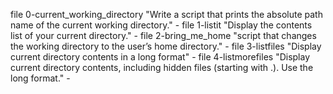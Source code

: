 file 0-current_working_directory "Write a script that prints the absolute path name of the current working directory." -
file 1-listit "Display the contents list of your current directory." -
file 2-bring_me_home "script that changes the working directory to the user’s home directory." -
file 3-listfiles "Display current directory contents in a long format" -
file 4-listmorefiles "Display current directory contents, including hidden files (starting with .). Use the long format." -
